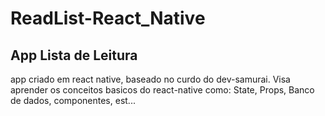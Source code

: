 # ReadList-React_Native

## App Lista de Leitura

app criado em react native, baseado no curdo do dev-samurai. Visa aprender os conceitos basicos do react-native como: State, Props, Banco de dados,
componentes, est...

